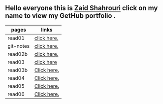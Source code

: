 ## Hello everyone this is [Zaid Shahrouri](https://github.com/zaidsh98) click on my name to view my GetHub portfolio . 

| pages       | links       |
| ----------- | ----------- |
| read01      | [click here.](https://zaidsh98.github.io/reading-notes/read01)       |
| git-notes   | [click here.](https://zaidsh98.github.io/reading-notes/git-notes)        |
| read02b     | [click here.](https://zaidsh98.github.io/reading-notes/read02b)        |
| read03       | [click here](https://zaidsh98.github.io/reading-notes/read03)       |
| read03b       | [Click here.](https://zaidsh98.github.io/reading-notes/read03b)    |
| read04       | [Click here.](https://zaidsh98.github.io/reading-notes/read04)    |
| read05       | [Click here.](https://zaidsh98.github.io/reading-notes/read05)    |
| read06       | [Click here.](https://zaidsh98.github.io/reading-notes/read06)    |


